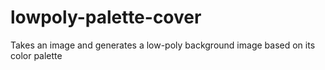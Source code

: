 # lowpoly-palette-cover
Takes an image and generates a low-poly background image based on its color palette

